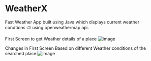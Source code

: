 # WeatherX
Fast Weather App built using Java which displays current weather condtions ⛅ using openweathermap api.

First Screen to get Weather details of a place
![image](https://user-images.githubusercontent.com/65838540/230707077-4327813b-e545-49f7-aee1-c5fe9cc1b85a.png)

Changes in First Screen Based on different Weather conditions of the searched place
![image](https://user-images.githubusercontent.com/65838540/230707107-5f5485d4-3e79-4d0b-b391-5ea6614ee6db.png)

